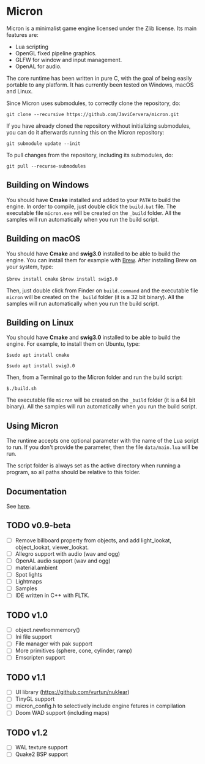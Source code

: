 # Micron
Micron is a minimalist game engine licensed under the Zlib license. Its main features are:

* Lua scripting
* OpenGL fixed pipeline graphics.
* GLFW for window and input management.
* OpenAL for audio.

The core runtime has been written in pure C, with the goal of being easily portable to any platform. It has currently been tested on Windows, macOS and Linux.

Since Micron uses submodules, to correctly clone the repository, do:

`git clone --recursive https://github.com/JaviCervera/micron.git`

If you have already cloned the repository without initializing submodules, you can do it afterwards running this on the Micron repository:

`git submodule update --init`

To pull changes from the repository, including its submodules, do:

`git pull --recurse-submodules`

## Building on Windows
You should have **Cmake** installed and added to your `PATH` to build the engine. In order to compile, just double click the `build.bat` file. The executable file `micron.exe` will be created on the `_build` folder. All the samples will run automatically when you run the build script.

## Building on macOS
You should have **Cmake** and **swig3.0** installed to be able to build the engine. You can install them for example with [Brew](https://brew.sh/). After installing Brew on your system, type:

`$brew install cmake`
`$brew install swig3.0`

Then, just double click from Finder on `build.command` and the executable file `micron` will be created on the `_build` folder (it is a 32 bit binary). All the samples will run automatically when you run the build script.

## Building on Linux
You should have **Cmake** and **swig3.0** installed to be able to build the engine. For example, to install them on Ubuntu, type:

`$sudo apt install cmake`

`$sudo apt install swig3.0`

Then, from a Terminal go to the Micron folder and run the build script:

`$./build.sh`

The executable file `micron` will be created on the `_build` folder (it is a 64 bit binary). All the samples will run automatically when you run the build script.

## Using Micron
The runtime accepts one optional parameter with the name of the Lua script to run. If you don't provide the parameter, then the file `data/main.lua` will be run.

The script folder is always set as the active directory when running a program, so all paths should be relative to this folder.

## Documentation
See [here](./doc/documentation.md).

## TODO v0.9-beta
- [ ] Remove billboard property from objects, and add light_lookat, object_lookat, viewer_lookat.
- [ ] Allegro support with audio (wav and ogg)
- [ ] OpenAL audio support (wav and ogg)
- [ ] material.ambient
- [ ] Spot lights
- [ ] Lightmaps
- [ ] Samples
- [ ] IDE written in C++ with FLTK.

## TODO v1.0
- [ ] object.newfrommemory()
- [ ] Ini file support
- [ ] File manager with pak support
- [ ] More primitives (sphere, cone, cylinder, ramp)
- [ ] Emscripten support

## TODO v1.1
- [ ] UI library (https://github.com/vurtun/nuklear)
- [ ] TinyGL support
- [ ] micron_config.h to selectively include engine fetures in compilation
- [ ] Doom WAD support (including maps)

## TODO v1.2
- [ ] WAL texture support
- [ ] Quake2 BSP support
